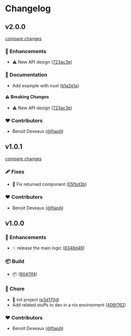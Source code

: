 # Changelog


## v2.0.0

[compare changes](https://github.com/flapili/vue-table/compare/v1.0.1...v2.0.0)

### 🚀 Enhancements

- ⚠️  New API design ([723ac3e](https://github.com/flapili/vue-table/commit/723ac3e))

### 📖 Documentation

- Add example with nuxt ([b1a2e1a](https://github.com/flapili/vue-table/commit/b1a2e1a))

#### ⚠️ Breaking Changes

- ⚠️  New API design ([723ac3e](https://github.com/flapili/vue-table/commit/723ac3e))

### ❤️ Contributors

- Benoit Deveaux ([@flapili](http://github.com/flapili))

## v1.0.1

[compare changes](https://github.com/flapili/vue-table/compare/v1.0.0...v1.0.1)

### 🩹 Fixes

- 🐛  Fix returned component ([05fbd3b](https://github.com/flapili/vue-table/commit/05fbd3b))

### ❤️ Contributors

- Benoit Deveaux ([@flapili](http://github.com/flapili))

## v1.0.0


### 🚀 Enhancements

- ✨  release the main logic ([8348d46](https://github.com/flapili/vue-table/commit/8348d46))

### 📦 Build

- 📦️  ([90411f4](https://github.com/flapili/vue-table/commit/90411f4))

### 🏡 Chore

- 🎉  init project ([e3d170d](https://github.com/flapili/vue-table/commit/e3d170d))
- Add related stuffs to dev in a nix environment ([406f762](https://github.com/flapili/vue-table/commit/406f762))

### ❤️ Contributors

- Benoit Deveaux ([@flapili](http://github.com/flapili))

